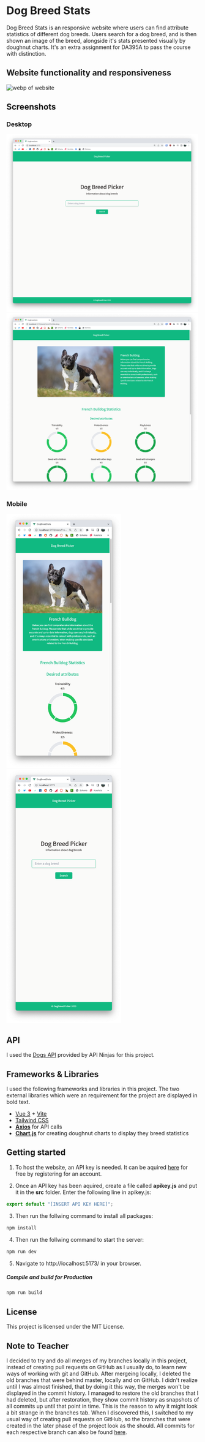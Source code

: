 # Dog Breed Stats
Dog Breed Stats is an responsive website where users can find attribute statistics of different dog breeds. Users search for a dog breed, and is then shown an image of the breed, alongside it's stats presented visually by doughnut charts. It's an extra assignment for DA395A to pass the course with distinction.

## Website functionality and responsiveness
![webp of website](https://i.giphy.com/media/ildutWuoClf1ZIdDwF/giphy.webp)

## Screenshots
### Desktop
<img width="500" src="./screenshots/desktop1.png" />
<img width="500" src="./screenshots/desktop2.png" />

### Mobile
<img width="300" src="./screenshots/mobile1.png" />
<img width="300" src="./screenshots/mobile2.png" />

## API
I used the [Dogs API](https://api-ninjas.com/api/dogs) provided by API Ninjas for this project.

## Frameworks & Libraries 
I used the following frameworks and libraries in this project. The two external libraries which were an requirement for the project are displayed in bold text. 
- [Vue 3](https://vuejs.org/) + [Vite](https://vitejs.dev/)
- [Tailwind CSS](https://tailwindcss.com/)
- **[Axios](https://axios-http.com/)** for API calls
- **[Chart.js](https://www.chartjs.org/docs/latest/)** for creating doughnut charts to display they breed statistics

## Getting started
1. To host the website, an API key is needed. It can be aquired [here](https://api-ninjas.com/register) for free by registering for an account. 

2. Once an API key has been aquired, create a file called **apikey.js** and put it in the **src** folder. 
Enter the following line in apikey.js:

```javascript
export default "[INSERT API KEY HERE]";
```

3. Then run the follwing command to install all packages:

```sh
npm install
```

4. Then run the follwing command to start the server:

```sh
npm run dev
```

5. Navigate to http://localhost:5173/ in your browser.

##### Compile and build for Production
```sh
npm run build
```

## License
This project is licensed under the MIT License.

## Note to Teacher
I decided to try and do all merges of my branches locally in this project, instead of creating pull requests on GitHub as I usually do, to learn new ways of working with git and GitHub. After mergeing locally, I deleted the old branches that were behind master, locally and on GitHub. I didn't realize until I was almost finished, that by doing it this way, the merges won't be displayed in the commit history. I managed to restore the old branches that I had deleted, but after restoration, they show commit history as snapshots of all commits up until that point in time. This is the reason to why it might look a bit strange in the branches tab. When I discovered this, I switched to my usual way of creating pull requests on GitHub, so the branches that were created in the later phase of the project look as the should. All commits for each respective branch can also be found [here](https://github.com/antonholmCO/dog-breed-stats/activity).
